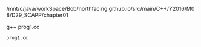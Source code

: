 

/mnt/c/java/workSpace/Bob/northfacing.github.io/src/main/C++/Y2016/M08/D29_SCAPP/chapter01

g++ prog1.cc

    prog1.cc
```cpp
```
